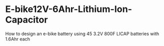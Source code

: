 # E-bike12V-6Ahr-Lithium-Ion-Capacitor
How to design an e-bike battery using 45 3.2V 800F LICAP batteries with 1.6Ahr each
